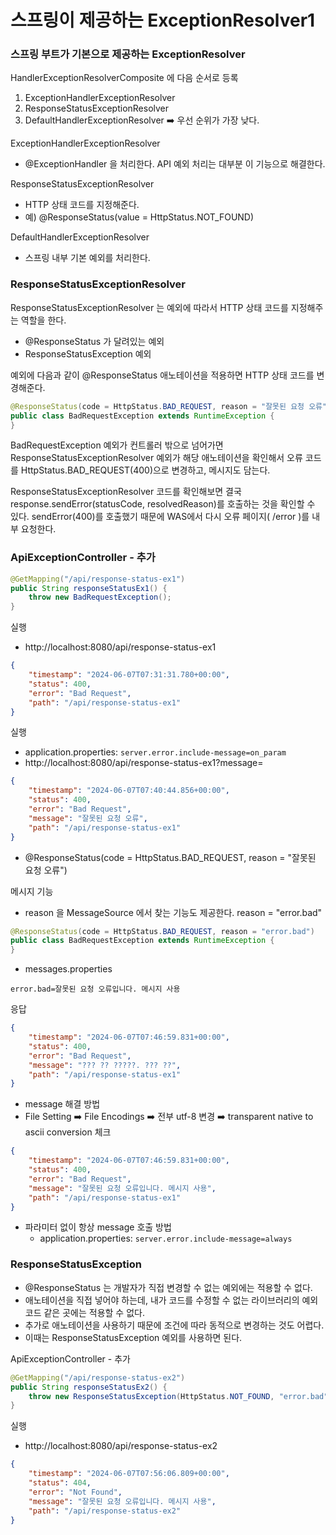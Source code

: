 
# 스프링이 제공하는 ExceptionResolver1

### 스프링 부트가 기본으로 제공하는 ExceptionResolver

HandlerExceptionResolverComposite 에 다음 순서로 등록
1. ExceptionHandlerExceptionResolver
2. ResponseStatusExceptionResolver
3. DefaultHandlerExceptionResolver ➡️ 우선 순위가 가장 낮다.

ExceptionHandlerExceptionResolver
- @ExceptionHandler 을 처리한다. API 예외 처리는 대부분 이 기능으로 해결한다.

ResponseStatusExceptionResolver
- HTTP 상태 코드를 지정해준다.
- 예) @ResponseStatus(value = HttpStatus.NOT_FOUND)

DefaultHandlerExceptionResolver
- 스프링 내부 기본 예외를 처리한다.

### ResponseStatusExceptionResolver

ResponseStatusExceptionResolver 는 예외에 따라서 HTTP 상태 코드를 지정해주는 역할을 한다.
- @ResponseStatus 가 달려있는 예외
- ResponseStatusException 예외

예외에 다음과 같이 @ResponseStatus 애노테이션을 적용하면 HTTP 상태 코드를 변경해준다.
```java
@ResponseStatus(code = HttpStatus.BAD_REQUEST, reason = "잘못된 요청 오류")
public class BadRequestException extends RuntimeException {
}
```
BadRequestException 예외가 컨트롤러 밖으로 넘어가면 ResponseStatusExceptionResolver 예외가 
해당 애노테이션을 확인해서 오류 코드를 HttpStatus.BAD_REQUEST(400)으로 변경하고, 메시지도 담는다.

ResponseStatusExceptionResolver 코드를 확인해보면 결국 response.sendError(statusCode, 
resolvedReason)를 호출하는 것을 확인할 수 있다.
sendError(400)를 호출했기 때문에 WAS에서 다시 오류 페이지( /error )를 내부 요청한다.

### ApiExceptionController - 추가

```java
@GetMapping("/api/response-status-ex1")
public String responseStatusEx1() {
    throw new BadRequestException();
}
```

실행
- http://localhost:8080/api/response-status-ex1
```json
{
    "timestamp": "2024-06-07T07:31:31.780+00:00",
    "status": 400,
    "error": "Bad Request",
    "path": "/api/response-status-ex1"
}
```

실행
- application.properties: ```server.error.include-message=on_param```
- http://localhost:8080/api/response-status-ex1?message=
```json
{
    "timestamp": "2024-06-07T07:40:44.856+00:00",
    "status": 400,
    "error": "Bad Request",
    "message": "잘못된 요청 오류",
    "path": "/api/response-status-ex1"
}
```
- @ResponseStatus(code = HttpStatus.BAD_REQUEST, reason = "잘못된 요청 오류")

메시지 기능
- reason 을 MessageSource 에서 찾는 기능도 제공한다. reason = "error.bad"
```java
@ResponseStatus(code = HttpStatus.BAD_REQUEST, reason = "error.bad")
public class BadRequestException extends RuntimeException {
}
```
- messages.properties
```text
error.bad=잘못된 요청 오류입니다. 메시지 사용
```
응답
```json
{
    "timestamp": "2024-06-07T07:46:59.831+00:00",
    "status": 400,
    "error": "Bad Request",
    "message": "??? ?? ?????. ??? ??",
    "path": "/api/response-status-ex1"
}
```
- message 해결 방법
- File Setting ➡️ File Encodings ➡️ 전부 utf-8 변경 ➡️ transparent native to ascii conversion 체크

```json
{
    "timestamp": "2024-06-07T07:46:59.831+00:00",
    "status": 400,
    "error": "Bad Request",
    "message": "잘못된 요청 오류입니다. 메시지 사용",
    "path": "/api/response-status-ex1"
}
```

- 파라미터 없이 항상 message 호출 방법
  - application.properties: ```server.error.include-message=always```

### ResponseStatusException

- @ResponseStatus 는 개발자가 직접 변경할 수 없는 예외에는 적용할 수 없다.
- 애노테이션을 직접 넣어야 하는데, 내가 코드를 수정할 수 없는 라이브러리의 예외 코드 같은 곳에는 적용할 수 없다.
- 추가로 애노테이션을 사용하기 때문에 조건에 따라 동적으로 변경하는 것도 어렵다.
- 이때는 ResponseStatusException 예외를 사용하면 된다.

ApiExceptionController - 추가
```java
@GetMapping("/api/response-status-ex2")
public String responseStatusEx2() {
    throw new ResponseStatusException(HttpStatus.NOT_FOUND, "error.bad", new IllegalArgumentException());
}
```

실행
- http://localhost:8080/api/response-status-ex2
```json
{
    "timestamp": "2024-06-07T07:56:06.809+00:00",
    "status": 404,
    "error": "Not Found",
    "message": "잘못된 요청 오류입니다. 메시지 사용",
    "path": "/api/response-status-ex2"
}
```



